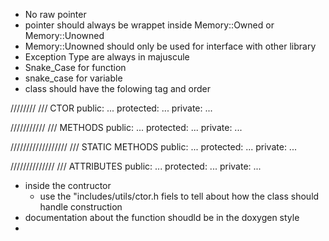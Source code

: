 * No raw pointer
* pointer should always be wrappet inside Memory::Owned or Memory::Unowned
* Memory::Unowned should only be used for interface with other library
* Exception Type are always in majuscule
* Snake_Case for function
* snake_case for variable
* class should have the folowing tag and order


////////
/// CTOR
public:
	...
protected:
	...
private:
	...

///////////
/// METHODS
public:
	...
protected:
	...
private:
	...

//////////////////
/// STATIC METHODS
public:
	...
protected:
	...
private:
	...

//////////////
/// ATTRIBUTES
public:
	...
protected:
	...
private:
	...

 * inside the contructor
   * use the "includes/utils/ctor.h fiels to tell about how the class should handle construction
 * documentation about the function shoudld be in the doxygen style
 * 